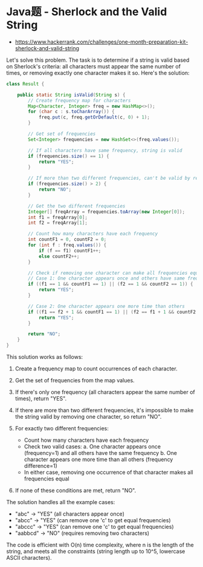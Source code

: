 # Java题 - Sherlock and the Valid String

- https://www.hackerrank.com/challenges/one-month-preparation-kit-sherlock-and-valid-string

Let's solve this problem. The task is to determine if a string is valid based on Sherlock's criteria: all characters must appear the same number of times, or removing exactly one character makes it so. Here's the solution:

```java
class Result {

    public static String isValid(String s) {
        // Create frequency map for characters
        Map<Character, Integer> freq = new HashMap<>();
        for (char c : s.toCharArray()) {
            freq.put(c, freq.getOrDefault(c, 0) + 1);
        }

        // Get set of frequencies
        Set<Integer> frequencies = new HashSet<>(freq.values());

        // If all characters have same frequency, string is valid
        if (frequencies.size() == 1) {
            return "YES";
        }

        // If more than two different frequencies, can't be valid by removing one
        if (frequencies.size() > 2) {
            return "NO";
        }

        // Get the two different frequencies
        Integer[] freqArray = frequencies.toArray(new Integer[0]);
        int f1 = freqArray[0];
        int f2 = freqArray[1];

        // Count how many characters have each frequency
        int countF1 = 0, countF2 = 0;
        for (int f : freq.values()) {
            if (f == f1) countF1++;
            else countF2++;
        }

        // Check if removing one character can make all frequencies equal
        // Case 1: One character appears once and others have same frequency
        if ((f1 == 1 && countF1 == 1) || (f2 == 1 && countF2 == 1)) {
            return "YES";
        }

        // Case 2: One character appears one more time than others
        if ((f1 == f2 + 1 && countF1 == 1) || (f2 == f1 + 1 && countF2 == 1)) {
            return "YES";
        }

        return "NO";
    }
}
```

This solution works as follows:

1. Create a frequency map to count occurrences of each character.

2. Get the set of frequencies from the map values.

3. If there's only one frequency (all characters appear the same number of times), return "YES".

4. If there are more than two different frequencies, it's impossible to make the string valid by removing one character, so return "NO".

5. For exactly two different frequencies:
    - Count how many characters have each frequency
    - Check two valid cases:
      a. One character appears once (frequency=1) and all others have the same frequency
      b. One character appears one more time than all others (frequency difference=1)
    - In either case, removing one occurrence of that character makes all frequencies equal

6. If none of these conditions are met, return "NO".

The solution handles all the example cases:
- "abc" → "YES" (all characters appear once)
- "abcc" → "YES" (can remove one 'c' to get equal frequencies)
- "abccc" → "YES" (can remove one 'c' to get equal frequencies)
- "aabbcd" → "NO" (requires removing two characters)

The code is efficient with O(n) time complexity, where n is the length of the string, and meets all the constraints (string length up to 10^5, lowercase ASCII characters).